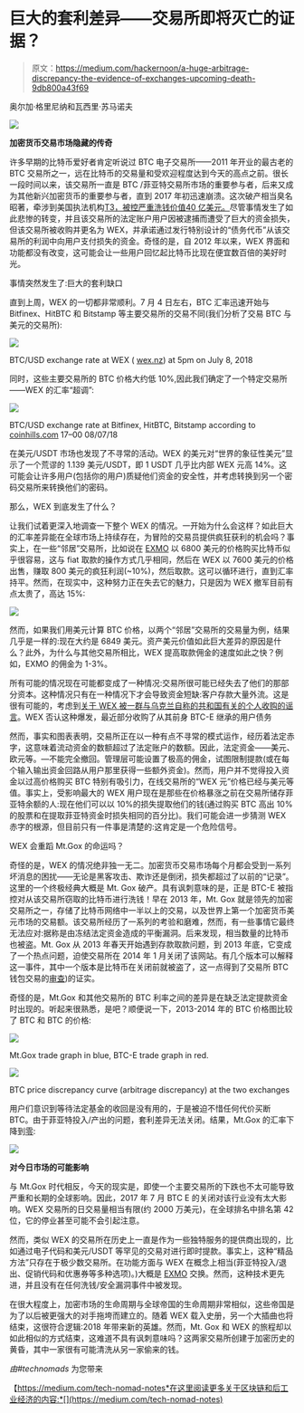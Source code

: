 # 巨大的套利差异——交易所即将灭亡的证据？

> 原文：<https://medium.com/hackernoon/a-huge-arbitrage-discrepancy-the-evidence-of-exchanges-upcoming-death-9db800a43f69>

奥尔加·格里尼纳和瓦西里·苏马诺夫

![](img/918e393d97562874526fa073ccebc0e4.png)

**加密货币交易市场隐藏的传奇**

许多早期的比特币爱好者肯定听说过 BTC 电子交易所——2011 年开业的最古老的 BTC 交易所之一，远在比特币的交易量和受欢迎程度达到今天的高点之前。很长一段时间以来，该交易所一直是 BTC /菲亚特交易所市场的重要参与者，后来又成为其他新兴加密货币的重要参与者，直到 2017 年初迅速崩溃。这次破产相当臭名昭著，牵涉到美国执法机构[T3，被控严重洗钱价值](https://www.justice.gov/usao-ndca/pr/russian-national-and-bitcoin-exchange-charged-21-count-indictment-operating-alleged)[40 亿美元。](https://www.ccn.com/alleged-btc-e-admin-arrested-for-laundering-4-billion-in-bitcoin/)尽管事情发生了如此悲惨的转变，并且该交易所的法定账户用户因被逮捕而遭受了巨大的资金损失，但该交易所被收购并更名为 WEX，并承诺通过发行特别设计的“债务代币”从该交易所的利润中向用户支付损失的资金。奇怪的是，自 2012 年以来，WEX 界面和功能都没有改变，这可能会让一些用户回忆起比特币比现在便宜数百倍的美好时光。

事情突然发生了:巨大的套利缺口

直到上周，WEX 的一切都非常顺利。7 月 4 日左右，BTC 汇率迅速开始与 Bitfinex、HitBTC 和 Bitstamp 等主要交易所的交易不同(我们分析了交易 BTC 与美元的交易所):

![](img/b75ecd25e9e8f4e14ef5f92991ca0a44.png)

BTC/USD exchange rate at WEX ( [wex.nz](http://wex.nz)) at 5pm on July 8, 2018

同时，这些主要交易所的 BTC 价格大约低 10%,因此我们确定了一个特定交易所——WEX 的汇率“超调”:

![](img/40acabc569c55548ee9a61881bf8f6c5.png)

BTC/USD exchange rate at Bitfinex, HitBTC, Bitstamp according to [coinhills.com](http://coinhills.com) 17–00 08/07/18

在美元/USDT 市场也发现了不寻常的活动。WEX 的美元对“世界的象征性美元”显示了一个荒谬的 1.139 美元/USDT，即 1 USDT 几乎比内部 WEX 元高 14%。这可能会让许多用户(包括你的用户)质疑他们资金的安全性，并考虑转换到另一个密码交易所来转换他们的密码。

那么，WEX 到底发生了什么？

让我们试着更深入地调查一下整个 WEX 的情况。一开始为什么会这样？如此巨大的汇率差异能在全球市场上持续存在，为冒险的交易员提供疯狂获利的机会吗？事实上，在一些“邻居”交易所，比如说在 [EXMO](https://exmo.com/) 以 6800 美元的价格购买比特币似乎很容易，这与 fiat 取款的操作方式几乎相同，然后在 WEX 以 7600 美元的价格出售，赚取 800 美元的疯狂利润(~10%)，然后取款。这可以循环进行，直到汇率持平。然而，在现实中，这种努力正在失去它的魅力，只是因为 WEX 撤军目前有点太贵了，高达 15%:

![](img/35d40db09799ccb692e5ac18e528b5a5.png)

然而，如果我们用美元计算 BTC 价格，以两个“邻居”交易所的交易量为例，结果几乎是一样的:现在大约是 6849 美元。资产美元价值如此巨大差异的原因是什么？此外，为什么与其他交易所相比，WEX 提高取款佣金的速度如此之快？例如，EXMO 的佣金为 1-3%。

所有可能的情况现在可能都变成了一种情况:交易所很可能已经失去了他们的那部分资本。这种情况只有在一种情况下才会导致资金短缺:客户存款大量外流。这是很有可能的，考虑到[关于 WEX 被一群与乌克兰自称的共和国有关的个人收购的谣言](https://www.rbc.ru/finances/04/07/2018/5b3b9ed99a79475f83b4f168?from=newsfeed)。WEX 否认这种爆发，最近部分收购了从其前身 BTC-E 继承的用户债务

然而，事实和图表表明，交易所正在以一种有点不寻常的模式运作，经历着法定赤字，这意味着流动资金的数额超过了法定账户的数额。因此，法定资金——美元、欧元等。—不能完全撤回。管理层可能设置了极高的佣金，试图限制提款(或在每个输入输出资金回路从用户那里获得一些额外资金)。然而，用户并不觉得投入资金以过高价格购买 BTC 特别有吸引力，在线交易所的“WEX 元”价格已经与美元等值。事实上，受影响最大的 WEX 用户现在是那些在价格暴涨之前在交易所储存菲亚特余额的人:现在他们可以以 10%的损失提取他们的钱(通过购买 BTC 高出 10%的股票和在提取菲亚特资金时损失相同的百分比)。我们可能会进一步猜测 WEX 赤字的根源，但目前只有一件事是清楚的:这肯定是一个危险信号。

WEX 会重蹈 Mt.Gox 的命运吗？

奇怪的是，WEX 的情况绝非独一无二。加密货币交易市场每个月都会受到一系列坏消息的困扰——无论是黑客攻击、欺诈还是倒闭，损失都超过了以前的“记录”。这里的一个终极经典大概是 Mt. Gox 破产。具有讽刺意味的是，正是 BTC-E 被指控对从该交易所窃取的比特币进行洗钱！早在 2013 年，Mt. Gox 就是领先的加密交易所之一，存储了比特币网络中一半以上的交易，以及世界上第一个加密货币美元市场的交易额。该交易所经历了一系列的考验和磨难，然而，有一些事情它最终无法应对:据称是由冻结法定资金造成的平衡漏洞。后来发现，相当数量的比特币也被盗。Mt. Gox 从 2013 年春天开始遇到存款取款问题，到 2013 年底，它变成了一个热点问题，迫使交易所在 2014 年 1 月关闭了该网站。有几个版本可以解释这一事件，其中一个版本是比特币在关闭前就被盗了，这一点得到了交易所 BTC 钱包交易的[审查](https://blog.wizsec.jp/2015/04/the-missing-mtgox-bitcoins.html))的证实。

奇怪的是，Mt.Gox 和其他交易所的 BTC 利率之间的差异是在缺乏法定提款资金时出现的。听起来很熟悉，是吧？顺便说一下，2013-2014 年的 BTC 价格图比较了 BTC 和 BTC 的价格:

![](img/047782c2404bdcc1a4e6c7cd011a66b2.png)

Mt.Gox trade graph in blue, BTC-E trade graph in red.

![](img/db40551985f82709c16259f452dfcb19.png)

BTC price discrepancy curve (arbitrage discrepancy) at the two exchanges

用户们意识到等待法定基金的收回是没有用的，于是被迫不惜任何代价买断 BTC。由于菲亚特投入/产出的问题，套利差异无法关闭。结果，Mt.Gox 的汇率下降到[零](https://en.wikipedia.org/wiki/Mt._Gox):

![](img/e8cb037bfe8617c90a78a0af8e96a3da.png)

**对今日市场的可能影响**

与 Mt.Gox 时代相反，今天的现实是，即使一个主要交易所的下跌也不太可能导致严重和长期的全球影响。因此，2017 年 7 月 BTC E 的关闭对该行业没有太大影响。WEX 交易所的日交易量相当有限(约 2000 万美元)，在全球排名中排名第 42 位，它的停业甚至可能不会引起注意。

然而，类似 WEX 的交易所在历史上一直是作为一些独特服务的提供商出现的，比如通过电子代码和美元/USDT 等罕见的交易对进行即时提款。事实上，这种“精品方法”只存在于极少数交易所。在功能方面与 WEX 在概念上相当(菲亚特投入/退出、促销代码和优惠券等多种选项)。)大概是 [EXMO](http://exmo.com/) 交换。然而，这种技术更先进，并且没有在任何洗钱/安全漏洞事件中被发现。

在很大程度上，加密市场的生命周期与全球帝国的生命周期非常相似，这些帝国是为了以后被更强大的对手拖垮而建立的。随着 WEX 载入史册，另一个大插曲也将结束，这很符合逻辑:2018 年带来新的英雄。然而，Mt. Gox 和 WEX 的旅程却以如此相似的方式结束，这难道不具有讽刺意味吗？这两家交易所创建于加密历史的黄昏，其中一家很有可能清洗从另一家偷来的钱。

*由#technomads* 为您带来

【https://medium.com/tech-nomad-notes*在这里阅读更多关于区块链和后工业经济的内容:*[](https://medium.com/tech-nomad-notes)